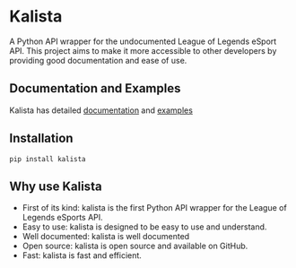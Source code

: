 # Kalista

A Python API wrapper for the undocumented League of Legends eSport API. This project aims to make it more accessible to other developers by providing good documentation and ease of use.

## Documentation and Examples

Kalista has detailed [documentation](https://problemxl.github.io/kalista/) and [examples](https://problemxl.github.io/kalista/getting_started/quickstart.html)

## Installation

```
pip install kalista 
```

## Why use Kalista

- First of its kind: kalista is the first Python API wrapper for the League of Legends eSports API.
- Easy to use: kalista is designed to be easy to use and understand.
- Well documented: kalista is well documented
- Open source: kalista is open source and available on GitHub.
- Fast: kalista is fast and efficient.


